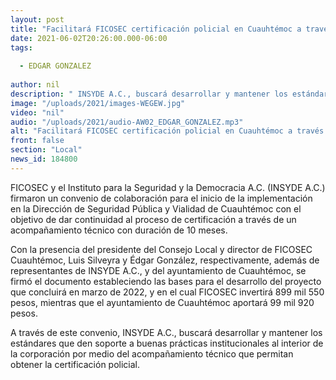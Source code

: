 ```yaml
---
layout: post
title: "Facilitará FICOSEC certificación policial en Cuauhtémoc a través de INSYDE A.C."
date: 2021-06-02T20:26:00.000-06:00
tags:
  
  - EDGAR GONZALEZ
  
author: nil
description: " INSYDE A.C., buscará desarrollar y mantener los estándares que den soporte a buenas prácticas institucionales al interior de la corporación"
image: "/uploads/2021/images-WEGEW.jpg"
video: "nil"
audio: "/uploads/2021/audio-AW02_EDGAR_GONZALEZ.mp3"
alt: "Facilitará FICOSEC certificación policial en Cuauhtémoc a través de INSYDE A.C."
front: false
section: "Local"
news_id: 184800
---
```


FICOSEC y el Instituto para la Seguridad y la Democracia A.C. (INSYDE A.C.) firmaron un convenio de colaboración para el inicio de la implementación en la Dirección de Seguridad Pública y Vialidad de Cuauhtémoc con el objetivo de dar continuidad al proceso de certificación a través de un acompañamiento técnico con duración de 10 meses. 

Con la presencia del presidente del Consejo Local y director de FICOSEC Cuauhtémoc, Luis Silveyra y Édgar González, respectivamente, además de representantes de INSYDE A.C., y del ayuntamiento de Cuauhtémoc, se firmó el documento estableciendo las bases para el desarrollo del proyecto que concluirá en marzo de 2022, y en el cual FICOSEC invertirá 899 mil 550 pesos, mientras que el ayuntamiento de Cuauhtémoc aportará 99 mil 920 pesos.
 
A través de este convenio, INSYDE A.C., buscará desarrollar y mantener los estándares que den soporte a buenas prácticas institucionales al interior de la corporación por medio del acompañamiento técnico que permitan obtener la certificación policial. 
